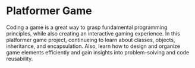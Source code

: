 # Platformer Game
 Coding a game is a great way to grasp fundamental programming principles, while also creating an interactive gaming experience.  In this platformer game project, continueing to learn about classes, objects, inheritance, and encapsulation.  Also, learn how to design and organize game elements efficiently and gain insights into problem-solving and code reusability.
